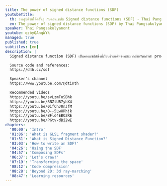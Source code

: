 ```yaml
---
title: The power of signed distance functions (SDF)
youtubeTitle:
  th: วาดรูปด้วยโค้ดสั้นๆ กับคอนเซปต์ Signed distance functions (SDF) - Thai Pangsakulyanont
  en: The power of signed distance functions (SDF) by Thai Pangsakulyanont
speaker: Thai Pangsakulyanont
youtube: qzbyQAnqWYk
managed: true
published: true
subtitles: [en]
description: |
  Signed distance function (SDF) เป็นคอนเซปต์นึงที่เรียบง่ายแต่ทรงพลังมากสำหรับการทำ procedural graphic รูปที่ใช้เปิดตัวงานตอนแรกก็สร้างด้วย SDF

  Source code and references:
  https://d4h.cc/sdf

  Speaker’s channel
  https://www.youtube.com/@dtinth

  Recommended videos
  https://youtu.be/svLzmFuSBhk
  https://youtu.be/BNZtUB7yhX4
  https://youtu.be/0ifChJ0nJfM
  https://youtu.be/8--5LwHRhjk
  https://youtu.be/BFld4EBO2RE
  https://youtu.be/PGtv-dBi2wE
chapters:
  '00:00': 'Intro'
  '01:06': 'What is GLSL fragment shader?'
  '01:51': 'What is Signed Distance Function?'
  '03:03': 'How to write an SDF?'
  '04:26': 'Using the SDF'
  '04:57': 'Composing SDFs'
  '06:37': 'Let’s draw!'
  '07:19': 'Transforming the space'
  '08:12': 'Code compression'
  '08:28': 'Beyond 2D: 3d ray-marching'
  '08:47': 'Learning resources'
---
```


